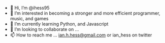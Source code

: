 - 👋 Hi, I’m @ihess95
- 👀 I’m interested in becoming a stronger and more efficient programmer, music, and games
- 🌱 I’m currently learning Python, and Javascript
- 💞️ I’m looking to collaborate on ...
- 📫 How to reach me ... ian.h.hess@gmail.com or ian_hess on twitter

<!---
ihess95/ihess95 is a ✨ special ✨ repository because its `README.md` (this file) appears on your GitHub profile.
You can click the Preview link to take a look at your changes.
--->
